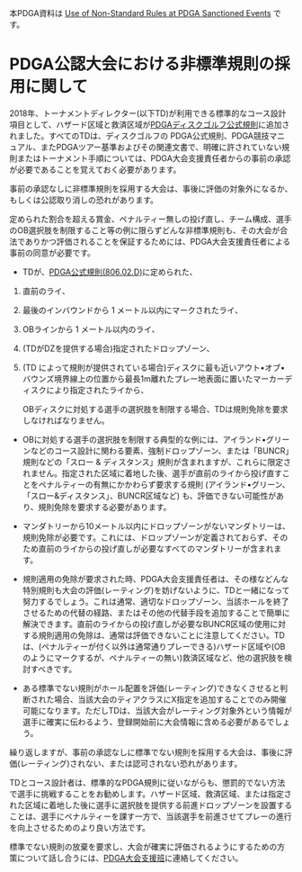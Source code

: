 本PDGA資料は
[Use of Non-Standard Rules at PDGA Sanctioned Events](
https://www.pdga.com/pdga-documents/tour-documents/non-standard-rules-pdga-sanctioned-events)
です。

# PDGA公認大会における非標準規則の採用に関して

2018年、トーナメントディレクター(以下TD)が利用できる標準的なコース設計項目として、ハザード区域と救済区域が[PDGAディスクゴルフ公式規則](https://jpdga-shizuoka.github.io/rules)に追加されました。すべてのTDは、ディスクゴルフの PDGA公式規則、PDGA競技マニュアル、またPDGAツアー基準およびその関連文書で、明確に許されていない規則またはトーナメント手順については、PDGA大会支援責任者からの事前の承認が必要であることを覚えておく必要があります。

事前の承認なしに非標準規則を採用する大会は、事後に評価の対象外になるか、もしくは公認取り消しの恐れがあります。

定められた割合を超える賞金、ペナルティー無しの投げ直し、チーム構成、選手のOB選択肢を制限すること等の例に限らずどんな非標準規則も、その大会が合法でありかつ評価されることを保証するためには、PDGA大会支援責任者による事前の同意が必要です。

* TDが、[PDGA公式規則(806.02.D)](https://jpdga-shizuoka.github.io/rules/80602)に定められた、
1. 直前のライ、
1. 最後のインバウンドから 1 メートル以内にマークされたライ、
1. OBラインから 1 メートル以内のライ、
1. (TDがDZを提供する場合)指定されたドロップゾーン、
1. (TD によって規則が提供されている場合)ディスクに最も近いアウト•オブ•バウンズ境界線上の位置から最長1m離れたプレー地表面に置いたマーカーディスクにより指定されたライから、

    OBディスクに対処する選手の選択肢を制限する場合、TDは規則免除を要求しなければなりません。

* OBに対処する選手の選択肢を制限する典型的な例には、アイランド•グリーンなどのコース設計に関わる要素、強制ドロップゾーン、または「BUNCR」規則などの「スロー & ディスタンス」規則が含まれますが、これらに限定されません。指定された区域に着地した後、選手が直前のライから投げ直すことをペナルティーの有無にかかわらず要求する規則 (アイランド•グリーン、「スロー&ディスタンス」、BUNCR区域など) も、評価できない可能性があり、規則免除を要求する必要があります。

* マンダトリーから10メートル以内にドロップゾーンがないマンダトリーは、規則免除が必要です。これには、ドロップゾーンが定義されておらず、そのため直前のライからの投げ直しが必要なすべてのマンダトリーが含まれます。

* 規則適用の免除が要求された時、PDGA大会支援責任者は、その様などんな特別規則も大会の評価(レーティング)を妨げないように、TDと一緒になって努力するでしょう。これは通常、適切なドロップゾーン、当該ホールを終了させるための代替の経路、またはその他の代替手段を追加することで簡単に解決できます。直前のライからの投げ直しが必要なBUNCR区域の使用に対する規則適用の免除は、通常は評価できないことに注意してください。TDは、(ペナルティーが付く以外は通常通りプレーできる)ハザード区域や(OB のようにマークするが、ペナルティーの無い)救済区域など、他の選択肢を検討すべきです。

* ある標準でない規則がホール配置を評価(レーティング)できなくさせると判断された場合、当該大会のティアクラスにX指定を追加することでのみ開催可能になります。ただしTDは、当該大会がレーティング対象外という情報が選手に確実に伝わるよう、登録開始前に大会情報に含める必要があるでしょう。

繰り返しますが、事前の承認なしに標準でない規則を採用する大会は、事後に評価(レーティング)されない、または認可されない恐れがあります。

TDとコース設計者は、標準的なPDGA規則に従いながらも、懲罰的でない方法で選手に挑戦することをお勧めします。ハザード区域、救済区域、または指定された区域に着地した後に選手に選択肢を提供する前進ドロップゾーンを設置することは、選手にペナルティーを課す一方で、当該選手を前進させてプレーの進行を向上させるためのより良い方法です。

標準でない規則の放棄を要求し、大会が確実に評価されるようにするための方策について話し合うには、[PDGA大会支援班](https://www.pdga.com/contact/eventsupport)に連絡してください。
